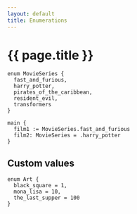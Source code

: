 ```yaml
---
layout: default
title: Enumerations
---
```


# {{ page.title }}
```the
enum MovieSeries {
  fast_and_furious,
  harry_potter,
  pirates_of_the_caribbean,
  resident_evil,
  transformers
}

main {
  film1 := MovieSeries.fast_and_furious
  film2: MovieSeries = .harry_potter
}
```

## Custom values
```the
enum Art {
  black_square = 1,
  mona_lisa = 10,
  the_last_supper = 100
}
```
